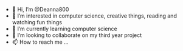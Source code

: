 - 👋 Hi, I’m @Deanna800
- 👀 I’m interested in computer science, creative things, reading and watching fun things
- 🌱 I’m currently learning computer science
- 💞️ I’m looking to collaborate on my third year project
- 📫 How to reach me ...

<!---
Deanna800/Deanna800 is a ✨ special ✨ repository because its `README.md` (this file) appears on your GitHub profile.
You can click the Preview link to take a look at your changes.
--->
